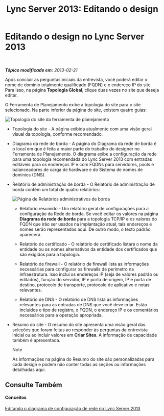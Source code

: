 ﻿---
title: 'Lync Server 2013: Editando o design'
TOCTitle: Editando o design
ms:assetid: 08f639ba-0e5f-4ae7-9191-c3d96c25b169
ms:mtpsurl: https://technet.microsoft.com/pt-br/library/Gg558608(v=OCS.15)
ms:contentKeyID: 52057551
ms.date: 05/19/2016
mtps_version: v=OCS.15
ms.translationtype: HT
---

# Editando o design no Lync Server 2013

 

_**Tópico modificado em:** 2013-02-21_

Após concluir as perguntas iniciais da entrevista, você poderá editar o nome de domínio totalmente qualificado (FQDN) e o endereço IP do site. Para isso, na página **Topologia Global**, clique duas vezes no site que deseja editar.

O Ferramenta de Planejamento exibe a topologia do site para o site selecionado. Na parte inferior da página do site, existem quatro guias:

![Topologia do site da ferramenta de planejamento](images/Gg558608.e6189c20-360a-42bd-ba90-11bdb5b7551b(OCS.15).jpg "Topologia do site da ferramenta de planejamento")

  - Topologia do site - A página exibida atualmente com uma visão geral visual da topologia, conforme recomendado.

  - Diagrama da rede de borda - A página do Diagrama da rede de borda é o local em que é feita a maior parte do trabalho do designer no Ferramenta de Planejamento. O diagrama exibe a configuração da rede para uma topologia recomendada do Lync Server 2013 com entradas editáveis para os endereços IP e com FQDNs para servidores, pools e balanceadores de carga de hardware e do Sistema de nomes de domínios (DNS).

  - Relatório de administração de borda - O Relatório de administração de borda contém um total de quatro relatórios:
    
    ![Página de Relatórios administrativos de borda](images/Gg558608.0019cc5e-af39-4cb9-82ce-58f6388242ff(OCS.15).jpg "Página de Relatórios administrativos de borda")  
    
      - Relatório resumido - Um relatório geral de configurações para a configuração da Rede de borda. Se você editar os valores na página **Diagrama da rede de borda** para a topologia TCP/IP e os valores do FQDN que irão ser usados na implantação atual, tais endereços e nomes serão representados aqui. De outro modo, o texto padrão aparecerá.
    
      - Relatório de certificado - O relatório de certificado listará o nome da entidade ou os nomes alternativos da entidade dos certificados que são exigidos para a topologia.
    
      - Relatório de firewall - O relatório de firewall lista as informações necessárias para configurar os firewalls de perímetro na infraestrutura. Isso inclui os endereços IP (seja de valores padrão ou editados), função do servidor, IP e porta de origem, IP e porta de destino, protocolo de transporte, protocolo de aplicativo e notas relevantes.
    
      - Relatório de DNS - O relatório de DNS lista as informações relevantes para as entradas de DNS que você deve criar. Estão incluídos o tipo de registro, o FQDN, o endereço IP e os comentários necessários para a operação apropriada.

  - Resumo do site - O resumo do site apresenta uma visão geral das seleções que foram feitas ao responder às perguntas da entrevista inicial ou ao incluir valores em **Criar Sites**. A informação de capacidade também é apresentada.
    
    > [!note]  
    > As informações na página do Resumo do site são personalizadas para cada design e podem não conter todas as seções ou informações detalhadas aqui.

## Consulte Também

#### Conceitos

[Editando o diagrama de configuração de rede no Lync Server 2013](lync-server-2013-editing-the-network-configuration-diagram.md)

